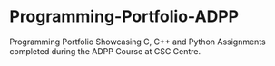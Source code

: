 # Programming-Portfolio-ADPP
Programming Portfolio Showcasing C,  C++ and Python Assignments completed during the ADPP Course at CSC Centre.
